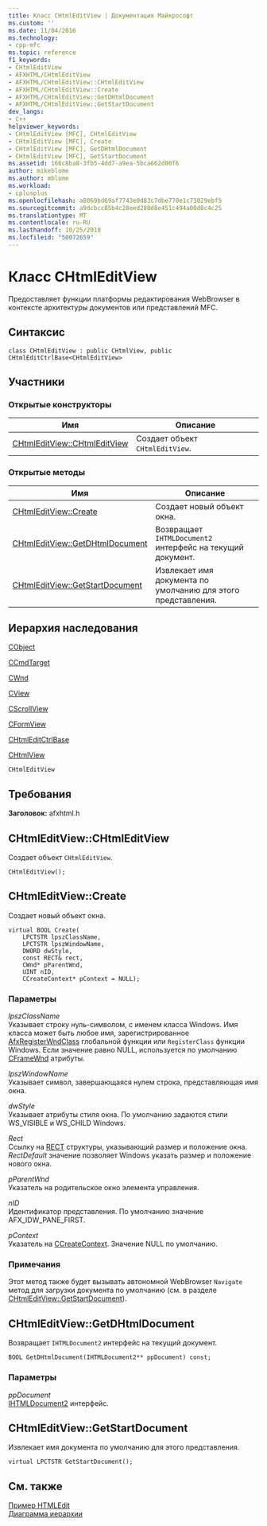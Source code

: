 ```yaml
---
title: Класс CHtmlEditView | Документация Майкрософт
ms.custom: ''
ms.date: 11/04/2016
ms.technology:
- cpp-mfc
ms.topic: reference
f1_keywords:
- CHtmlEditView
- AFXHTML/CHtmlEditView
- AFXHTML/CHtmlEditView::CHtmlEditView
- AFXHTML/CHtmlEditView::Create
- AFXHTML/CHtmlEditView::GetDHtmlDocument
- AFXHTML/CHtmlEditView::GetStartDocument
dev_langs:
- C++
helpviewer_keywords:
- CHtmlEditView [MFC], CHtmlEditView
- CHtmlEditView [MFC], Create
- CHtmlEditView [MFC], GetDHtmlDocument
- CHtmlEditView [MFC], GetStartDocument
ms.assetid: 166c8ba8-3fb5-4dd7-a9ea-5bca662d00f6
author: mikeblome
ms.author: mblome
ms.workload:
- cplusplus
ms.openlocfilehash: a8069bd69af7743e0d83c7dbe770e1c73029ebf5
ms.sourcegitcommit: a9dcbcc85b4c28eed280d8e451c494a00d8c4c25
ms.translationtype: MT
ms.contentlocale: ru-RU
ms.lasthandoff: 10/25/2018
ms.locfileid: "50072659"
---
```

# <a name="chtmleditview-class"></a>Класс CHtmlEditView

Предоставляет функции платформы редактирования WebBrowser в контексте архитектуры документов или представлений MFC.

## <a name="syntax"></a>Синтаксис

```
class CHtmlEditView : public CHtmlView, public CHtmlEditCtrlBase<CHtmlEditView>
```

## <a name="members"></a>Участники

### <a name="public-constructors"></a>Открытые конструкторы

|Имя|Описание|
|----------|-----------------|
|[CHtmlEditView::CHtmlEditView](#chtmleditview)|Создает объект `CHtmlEditView`.|

### <a name="public-methods"></a>Открытые методы

|Имя|Описание|
|----------|-----------------|
|[CHtmlEditView::Create](#create)|Создает новый объект окна.|
|[CHtmlEditView::GetDHtmlDocument](#getdhtmldocument)|Возвращает `IHTMLDocument2` интерфейс на текущий документ.|
|[CHtmlEditView::GetStartDocument](#getstartdocument)|Извлекает имя документа по умолчанию для этого представления.|

## <a name="inheritance-hierarchy"></a>Иерархия наследования

[CObject](../../mfc/reference/cobject-class.md)

[CCmdTarget](../../mfc/reference/ccmdtarget-class.md)

[CWnd](../../mfc/reference/cwnd-class.md)

[CView](../../mfc/reference/cview-class.md)

[CScrollView](../../mfc/reference/cscrollview-class.md)

[CFormView](../../mfc/reference/cformview-class.md)

[CHtmlEditCtrlBase](../../mfc/reference/chtmleditctrlbase-class.md)

[CHtmlView](../../mfc/reference/chtmlview-class.md)

`CHtmlEditView`

## <a name="requirements"></a>Требования

**Заголовок:** afxhtml.h

##  <a name="chtmleditview"></a>  CHtmlEditView::CHtmlEditView

Создает объект `CHtmlEditView`.

```
CHtmlEditView();
```

##  <a name="create"></a>  CHtmlEditView::Create

Создает новый объект окна.

```
virtual BOOL Create(
    LPCTSTR lpszClassName,
    LPCTSTR lpszWindowName,
    DWORD dwStyle,
    const RECT& rect,
    CWnd* pParentWnd,
    UINT nID,
    CCreateContext* pContext = NULL);
```

### <a name="parameters"></a>Параметры

*lpszClassName*<br/>
Указывает строку нуль-символом, с именем класса Windows. Имя класса может быть любое имя, зарегистрированное [AfxRegisterWndClass](application-information-and-management.md#afxregisterwndclass) глобальной функции или `RegisterClass` функции Windows. Если значение равно NULL, используется по умолчанию [CFrameWnd](../../mfc/reference/cframewnd-class.md) атрибуты.

*lpszWindowName*<br/>
Указывает символ, завершающаяся нулем строка, представляющая имя окна.

*dwStyle*<br/>
Указывает атрибуты стиля окна. По умолчанию задаются стили WS_VISIBLE и WS_CHILD Windows.

*Rect*<br/>
Ссылку на [RECT](https://msdn.microsoft.com/library/windows/desktop/dd162897) структуры, указывающий размер и положение окна. *RectDefault* значение позволяет Windows указать размер и положение нового окна.

*pParentWnd*<br/>
Указатель на родительское окно элемента управления.

*nID*<br/>
Идентификатор представления. По умолчанию значение AFX_IDW_PANE_FIRST.

*pContext*<br/>
Указатель на [CCreateContext](../../mfc/reference/ccreatecontext-structure.md). Значение NULL по умолчанию.

### <a name="remarks"></a>Примечания

Этот метод также будет вызывать автономной WebBrowser `Navigate` метод для загрузки документа по умолчанию (см. в разделе [CHtmlEditView::GetStartDocument](#getstartdocument)).

##  <a name="getdhtmldocument"></a>  CHtmlEditView::GetDHtmlDocument

Возвращает `IHTMLDocument2` интерфейс на текущий документ.

```
BOOL GetDHtmlDocument(IHTMLDocument2** ppDocument) const;
```

### <a name="parameters"></a>Параметры

*ppDocument*<br/>
[IHTMLDocument2](https://msdn.microsoft.com/library/aa752574.aspx) интерфейс.

##  <a name="getstartdocument"></a>  CHtmlEditView::GetStartDocument

Извлекает имя документа по умолчанию для этого представления.

```
virtual LPCTSTR GetStartDocument();
```

## <a name="see-also"></a>См. также

[Пример HTMLEdit](../../visual-cpp-samples.md)<br/>
[Диаграмма иерархии](../../mfc/hierarchy-chart.md)

